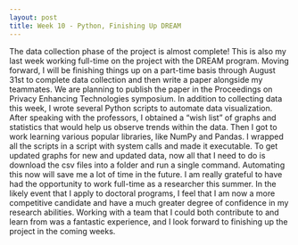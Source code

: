 ```yaml
---
layout: post
title: Week 10 - Python, Finishing Up DREAM
---
```


  The data collection phase of the project is almost complete! This is also my last week working full-time on the project with the DREAM program. Moving forward, I will be finishing things up on a part-time basis through August 31st to complete data collection and then write a paper alongside my teammates. We are planning to publish the paper in the Proceedings on Privacy Enhancing Technologies symposium.
  In addition to collecting data this week, I wrote several Python scripts to automate data visualization. After speaking with the professors, I obtained a “wish list” of graphs and statistics that would help us observe trends within the data. Then I got to work learning various popular libraries, like NumPy and Pandas. I wrapped all the scripts in a script with system calls and made it executable. To get updated graphs for new and updated data, now all that I need to do is download the csv files into a folder and run a single command. Automating this now will save me a lot of time in the future.
  I am really grateful to have had the opportunity to work full-time as a researcher this summer. In the likely event that I apply to doctoral programs, I feel that I am now a more competitive candidate and have a much greater degree of confidence in my research abilities. Working with a team that I could both contribute to and learn from was a fantastic experience, and I look forward to finishing up the project in the coming weeks.
